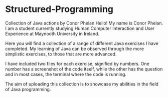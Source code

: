 # Structured-Programming
Collection of Java actions by Conor Phelan
Hello! My name is Conor Phelan. I am a student currently studying Human Computer Interaction and User Experience at Maynooth University in Ireland.

Here you will find a collection of a range of different Java exercises I have completed. My learning of Java can be observed through the more simplistic exercises, to those that are more advanced. 

I have included two files for each exercise, signified by numbers. One number has a screenshot of the code itself, while the other has the question and in most cases, the terminal where the code is running. 

The aim of uploading this collection is to showcase my abilities in the field of Java programming. 
